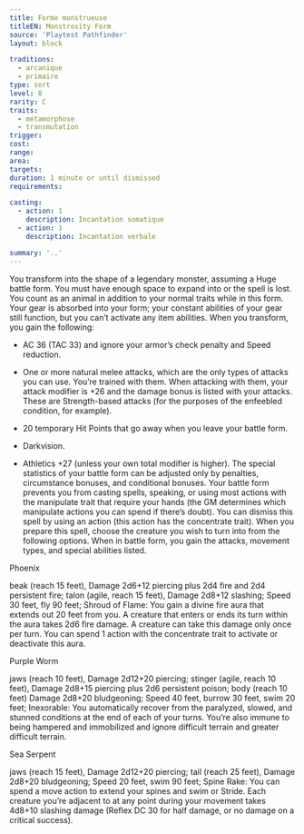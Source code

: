 ```yaml
---
title: Forme monstrueuse
titleEN: Monstrosity Form
source: 'Playtest Pathfinder'
layout: block

traditions:
  - arcanique
  - primaire
type: sort
level: 8
rarity: C
traits:
  - métamorphose
  - transmutation
trigger: 
cost: 
range: 
area: 
targets: 
duration: 1 minute or until dismissed
requirements: 

casting:
  - action: 1
    description: Incantation somatique
  - action: 1
    description: Incantation verbale

summary: '..'
---
```

You transform into the shape of a legendary monster, assuming a Huge battle form. You must have enough space to expand into or the spell is lost. You count as an animal in addition to your normal traits while in this form. Your gear is absorbed into your form; your constant abilities of your gear still function, but you can’t activate any item abilities. When you transform, you gain the following:

- AC 36 (TAC 33) and ignore your armor’s check penalty and Speed reduction.

- One or more natural melee attacks, which are the only types of attacks you can use. You’re trained with them. When attacking with them, your attack modifier is +26 and the damage bonus is listed with your attacks. These are Strength-based attacks (for the purposes of the enfeebled condition, for example).

- 20 temporary Hit Points that go away when you leave your battle form.

- Darkvision.

- Athletics +27 (unless your own total modifier is higher). The special statistics of your battle form can be adjusted only by penalties, circumstance bonuses, and conditional bonuses. Your battle form prevents you from casting spells, speaking, or using most actions with the manipulate trait that require your hands (the GM determines which manipulate actions you can spend if there’s doubt). You can dismiss this spell by using an action (this action has the concentrate trait). When you prepare this spell, choose the creature you wish to turn into from the following options. When in battle form, you gain the attacks, movement types, and special abilities listed.

Phoenix

beak (reach 15 feet), Damage 2d6+12 piercing plus 2d4 fire and 2d4 persistent fire; talon (agile, reach 15 feet), Damage 2d8+12 slashing; Speed 30 feet, fly 90 feet; Shroud of Flame: You gain a divine fire aura that extends out 20 feet from you. A creature that enters or ends its turn within the aura takes 2d6 fire damage. A creature can take this damage only once per turn. You can spend 1 action with the concentrate trait to activate or deactivate this aura.

Purple Worm

jaws (reach 10 feet), Damage 2d12+20 piercing; stinger (agile, reach 10 feet), Damage 2d8+15 piercing plus 2d6 persistent poison; body (reach 10 feet) Damage 2d8+20 bludgeoning; Speed 40 feet, burrow 30 feet, swim 20 feet; Inexorable: You automatically recover from the paralyzed, slowed, and stunned conditions at the end of each of your turns. You’re also immune to being hampered and immobilized and ignore difficult terrain and greater difficult terrain.

Sea Serpent

jaws (reach 15 feet), Damage 2d12+20 piercing; tail (reach 25 feet), Damage 2d8+20 bludgeoning; Speed 20 feet, swim 90 feet; Spine Rake: You can spend a move action to extend your spines and swim or Stride. Each creature you’re adjacent to at any point during your movement takes 4d8+10 slashing damage (Reflex DC 30 for half damage, or no damage on a critical success).